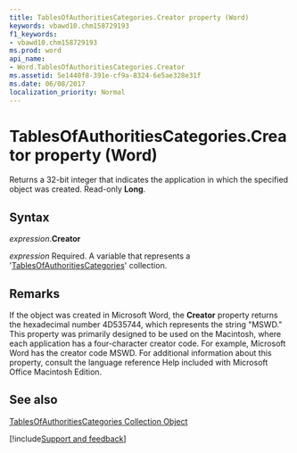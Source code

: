 ```yaml
---
title: TablesOfAuthoritiesCategories.Creator property (Word)
keywords: vbawd10.chm158729193
f1_keywords:
- vbawd10.chm158729193
ms.prod: word
api_name:
- Word.TablesOfAuthoritiesCategories.Creator
ms.assetid: 5e1440f8-391e-cf9a-8324-6e5ae328e31f
ms.date: 06/08/2017
localization_priority: Normal
---
```



# TablesOfAuthoritiesCategories.Creator property (Word)

Returns a 32-bit integer that indicates the application in which the specified object was created. Read-only  **Long**.


## Syntax

_expression_.**Creator**

_expression_ Required. A variable that represents a '[TablesOfAuthoritiesCategories](Word.tablesofauthoritiescategories.md)' collection.


## Remarks

If the object was created in Microsoft Word, the  **Creator** property returns the hexadecimal number 4D535744, which represents the string "MSWD." This property was primarily designed to be used on the Macintosh, where each application has a four-character creator code. For example, Microsoft Word has the creator code MSWD. For additional information about this property, consult the language reference Help included with Microsoft Office Macintosh Edition.


## See also


[TablesOfAuthoritiesCategories Collection Object](Word.tablesofauthoritiescategories.md)

[!include[Support and feedback](~/includes/feedback-boilerplate.md)]